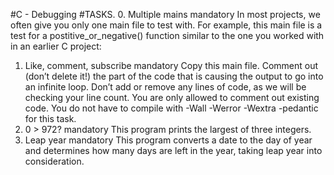 #C - Debugging
#TASKS.
0. Multiple mains mandatory In most projects, we often give you only one main file to test with. For example, this main file is a test for a postitive_or_negative() function similar to the one you worked with in an earlier C project:
1. Like, comment, subscribe mandatory Copy this main file. Comment out (don’t delete it!) the part of the code that is causing the output to go into an infinite loop.
Don’t add or remove any lines of code, as we will be checking your line count. You are only allowed to comment out existing code. You do not have to compile with -Wall -Werror -Wextra -pedantic for this task.
2. 0 > 972? mandatory This program prints the largest of three integers.
3. Leap year mandatory This program converts a date to the day of year and determines how many days are left in the year, taking leap year into consideration.


